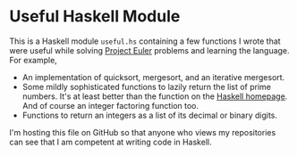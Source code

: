 # Useful Haskell Module

This is a Haskell module `useful.hs` containing a few functions I wrote
that were useful while solving [Project Euler][PE] problems
and learning the language. For example,

  - An implementation of quicksort, mergesort, and an iterative mergesort.
  - Some mildly sophisticated functions to lazily return the list of prime numbers.
    It's at least better than the function on the [Haskell homepage][HH].
    And of course an integer factoring function too.
  - Functions to return an integers as a list of its decimal or binary digits.

I'm hosting this file on GitHub so that anyone who views my repositories 
can see that I am competent at writing code in Haskell.

  [PE]: https://projecteuler.net/
  [HH]: https://www.haskell.org



